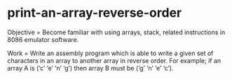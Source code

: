 # print-an-array-reverse-order

Objective = Become familiar with using arrays, stack, related instructions in 8086 emulator software.

Work = Write an assembly program which is able to write a given set of characters in an array to another array in reverse order. For example; if an array A is (‘c’ ‘e’ ‘n’ ‘g’) then array B must be (‘g’ ‘n’ ‘e’ ‘c’).


